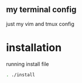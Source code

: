 ## my terminal config
just my vim and tmux config 


# installation
running install file
```bash
. ./install
```
